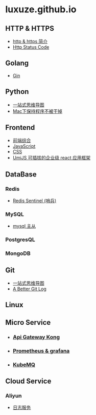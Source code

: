 # luxuze.github.io

## HTTP & HTTPS

* [http & https 简介](./md/https/https.md)
* [Http Status Code](./md/https/http_status_code.md)

## Golang

* [Gin](./md/golang/gin.md)

## Python

* [一站式思维导图](./md/python/py3.png)
* [Mac下保持程序不被干掉](./md/python/mac_keep_aliving_python_process.md)

## Frontend

* [前端综合](./md/frontend/question.md)
* [JavaScript](./md/frontend/question-js.md)
* [CSS](./md/frontend/question-css.md)
* [UmiJS 可插拔的企业级 react 应用框架](https://umijs.org/zh/)

## DataBase

### Redis

* [Redis Sentinel (哨兵)](./md/database/redis/sentinel.md)

### MySQL

* [mysql 主从](./md/database/mysql/msater_slave.md)

### PostgresQL

### MongoDB

## Git

* [一站式思维导图](./md/git/git_cmd.md)
* [A Better Git Log](https://coderwall.com/p/euwpig/a-better-git-log )

## Linux

## Micro Service

* ### [Api Gateway Kong](./md/ms/kong.md)

* ### [Prometheus & grafana](./md/ms/prometheus.md)

* ### [KubeMQ](https://kubemq.io/quick-start/)

## Cloud Service

### Aliyun

* [日志服务](./md/cloud/aliyun.md)
